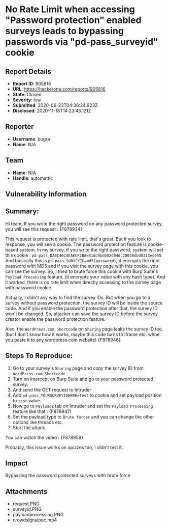 # No Rate Limit when accessing "Password protection" enabled surveys leads to bypassing passwords via "pd-pass_surveyid" cookie

## Report Details
- **Report ID**: 905816
- **URL**: https://hackerone.com/reports/905816
- **State**: Closed
- **Severity**: low
- **Submitted**: 2020-06-23T04:36:24.923Z
- **Disclosed**: 2020-11-18T14:23:45.121Z

## Reporter
- **Username**: bugra
- **Name**: N/A

## Team
- **Name**: N/A
- **Handle**: automattic

## Vulnerability Information
## Summary:
Hi team,
If you write the right password on any password protected survey, you will see this request :
{F878934}

This request is protected with rate limit, that's great. But if you look to response, you will see a cookie. The password protection feature is cookie-based system.
In my survey, if you write the right password, system will set this cookie : `pd-pass_DA0C46C4EAECF2BA=81dc9bdb52d04dc20036dbd8313ed055`
And basically this is `pd-pass_SURVEYID=md5(password)`, it encrypts the right password with MD5 and if you visit the survey page with this cookie, you can see the survey.
So, I tried to brute force this cookie with Burp Suite's `Payload Processing` feature. (it encrypts your value with any hash type). And it worked, there is no rate limit when directly accessing to the survey page with password cookie.

Actually, I didn't any way to find the survey IDs. But when you go to a survey without password protection, the survey ID will be inside the source code. And if you enable the password protection after that, the survey ID won't be changed.
So, attacker can save the survey ID before the survey creator enable the password protection feature.

Also, the  `WordPress.com Shortcode` on `Sharing` page leaks the survey ID too. (but I don't know how it works, maybe this code turns to iframe etc. whne you paste it to any wordpress.com website)
{F878946}

## Steps To Reproduce:

  1. Go to your survey's `Sharing` page and copy the  survey ID from `WordPress.com Shortcode` 
  1. Turn on intercept on Burp Suite and go to your password protected survey.
  1. And send the GET request to Intruder
  1. Add `pd-pass_YOURSURVEYIDHERE=test` to cookie and set payload position to `test` value.
  1. Now go to `Payloads` tab on Intruder and set the `Payload Processing` feature like that :
       {F878947}
  1. Set the payload type to `Brute forcer` and you can change the other options like threads etc.
  1. Start the attack.

You can watch the video :
{F878959}

Probably, this issue works on quizzes too, I didn't test it.

## Impact

Bypassing the password protected surveys with brute force

## Attachments
- request.PNG
- surveyid.PNG
- payloadprocessing.PNG
- crowdsignalpoc.mp4
